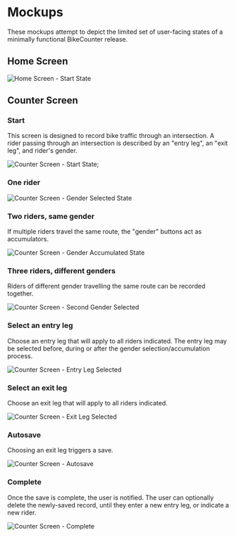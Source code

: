 # Mockups
These mockups attempt to depict the limited set of user-facing states of a minimally functional BikeCounter release.

## Home Screen

![Home Screen - Start State](https://github.com/code4sac/bikecounter/blob/master/meta/mockups/Home%20Screen%20-%20Start%20State.png?raw=true)

## Counter Screen

### Start
This screen is designed to record bike traffic through an intersection. A rider passing through an intersection is described by an "entry leg", an "exit leg", and rider's gender.

![Counter Screen - Start State](https://github.com/code4sac/bikecounter/blob/master/meta/mockups/Counter%20Screen/01%20Counter%20Screen%20-%20Start%20State.png?raw=true);

### One rider

![Counter Screen - Gender Selected State](https://github.com/code4sac/bikecounter/blob/master/meta/mockups/Counter%20Screen/02%20Counter%20Screen%20-%20Gender%20Chosen%20State.png?raw=true)

### Two riders, same gender
If multiple riders travel the same route, the "gender" buttons act as accumulators.

![Counter Screen - Gender Accumulated State](https://github.com/code4sac/bikecounter/blob/master/meta/mockups/Counter%20Screen/03%20Counter%20Screen%20-%20Gender%20Accumulated%20State.png?raw=true)

### Three riders, different genders
Riders of different gender travelling the same route can be recorded together.

![Counter Screen - Second Gender Selected](https://github.com/code4sac/bikecounter/blob/master/meta/mockups/Counter%20Screen/04%20Counter%20Screen%20-%20Second%20Gender%20Chosen%20State.png?raw=true)

### Select an entry leg
Choose an entry leg that will apply to all riders indicated. The entry leg may be selected before, during or after the gender selection/accumulation process.

![Counter Screen - Entry Leg Selected](https://github.com/code4sac/bikecounter/blob/master/meta/mockups/Counter%20Screen/05%20Counter%20Screen%20-%20Entry%20Chosen%20State.png?raw=true)

### Select an exit leg
Choose an exit leg that will apply to all riders indicated.

![Counter Screen - Exit Leg Selected](https://github.com/code4sac/bikecounter/blob/master/meta/mockups/Counter%20Screen/06%20Counter%20Screen%20-%20Exit%20Chosen%20State.png?raw=true)

### Autosave
Choosing an exit leg triggers a save.

![Counter Screen - Autosave](https://github.com/code4sac/bikecounter/blob/master/meta/mockups/Counter%20Screen/07%20Counter%20Screen%20-%20Saving%20State.png?raw=true)

### Complete
Once the save is complete, the user is notified. The user can optionally delete the newly-saved record, until they enter a new entry leg, or indicate a new rider.

![Counter Screen - Complete](https://github.com/code4sac/bikecounter/blob/master/meta/mockups/Counter%20Screen/08%20Counter%20Screen%20-%20Complete%20State.png?raw=true)